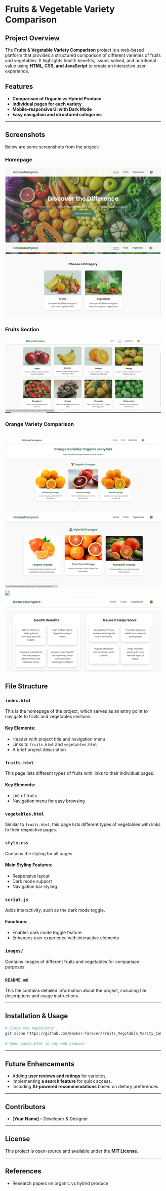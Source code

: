 # Fruits & Vegetable Variety Comparison

## Project Overview
The **Fruits & Vegetable Variety Comparison** project is a web-based platform that provides a structured comparison of different varieties of fruits and vegetables. It highlights health benefits, issues solved, and nutritional value using **HTML, CSS, and JavaScript** to create an interactive user experience.

## Features
- **Comparison of Organic vs Hybrid Produce**
- **Individual pages for each variety**
- **Mobile-responsive UI with Dark Mode**
- **Easy navigation and structured categories**

---
## Screenshots
Below are some screenshots from the project:

### Homepage
![Fruits Page](images/homepage1.PNG)
![Fruits Page](images/homepage2.PNG)

### Fruits Section

![Fruits Page](images/fruits_page2.PNG)


### Orange Variety Comparison
![](images/orange_fruit1.PNG)
![](images/ortange-fruit2.PNG)
![](imagesorangeveati1.PNG)
![](images/orangeveati2.PNG)
---

## File Structure

### `index.html`
This is the homepage of the project, which serves as an entry point to navigate to fruits and vegetables sections.

#### Key Elements:
- Header with project title and navigation menu
- Links to `fruits.html` and `vegetables.html`
- A brief project description

### `fruits.html`
This page lists different types of fruits with links to their individual pages.

#### Key Elements:
- List of fruits
- Navigation menu for easy browsing

### `vegetables.html`
Similar to `fruits.html`, this page lists different types of vegetables with links to their respective pages.

### `style.css`
Contains the styling for all pages.

#### Main Styling Features:
- Responsive layout
- Dark mode support
- Navigation bar styling

### `script.js`
Adds interactivity, such as the dark mode toggle.

#### Functions:
- Enables dark mode toggle feature
- Enhances user experience with interactive elements

### `images/`
Contains images of different fruits and vegetables for comparison purposes.

### `README.md`
This file contains detailed information about the project, including file descriptions and usage instructions.

---

## Installation & Usage
```sh
# Clone the repository
git clone https://github.com/Baskar-forever/Fruits_Vegitable_Varity_Comparision.git

# Open index.html in any web browser
```
---
## Future Enhancements
- Adding **user reviews and ratings** for varieties.
- Implementing **a search feature** for quick access.
- Including **AI-powered recommendations** based on dietary preferences.

---

## Contributors
- **[Your Name]** – Developer & Designer

---

## License
This project is open-source and available under the **MIT License**.

---

## References
- Research papers on organic vs hybrid produce
